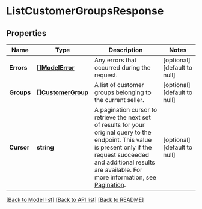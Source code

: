 # ListCustomerGroupsResponse

## Properties

 Name       | Type                                    | Description                                                                                                                                                                                                                                                                                                          | Notes                        
------------|-----------------------------------------|----------------------------------------------------------------------------------------------------------------------------------------------------------------------------------------------------------------------------------------------------------------------------------------------------------------------|------------------------------
 **Errors** | [**[]ModelError**](Error.md)            | Any errors that occurred during the request.                                                                                                                                                                                                                                                                         | [optional] [default to null] 
 **Groups** | [**[]CustomerGroup**](CustomerGroup.md) | A list of customer groups belonging to the current seller.                                                                                                                                                                                                                                                           | [optional] [default to null] 
 **Cursor** | **string**                              | A pagination cursor to retrieve the next set of results for your original query to the endpoint. This value is present only if the request succeeded and additional results are available.  For more information, see [Pagination](https://developer.squareup.com/docs/build-basics/common-api-patterns/pagination). | [optional] [default to null] 

[[Back to Model list]](../README.md#documentation-for-models) [[Back to API list]](../README.md#documentation-for-api-endpoints) [[Back to README]](../README.md)

